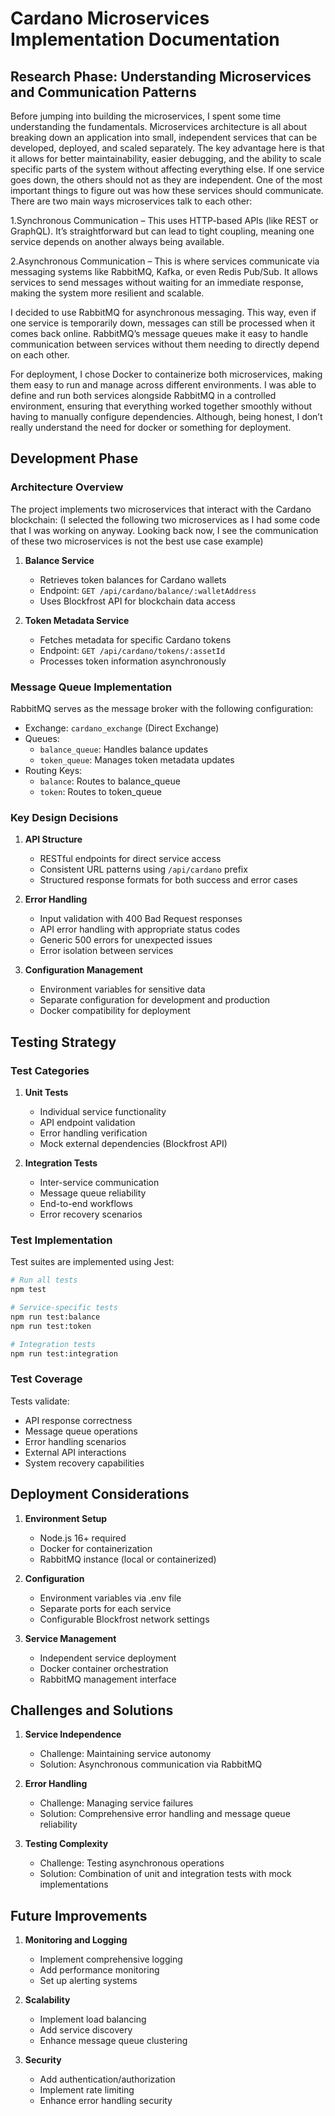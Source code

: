 # Cardano Microservices Implementation Documentation

## Research Phase: Understanding Microservices and Communication Patterns

Before jumping into building the microservices, I spent some time understanding the fundamentals. Microservices architecture is all about breaking down an application into small, independent services that can be developed, deployed, and scaled separately. The key advantage here is that it allows for better maintainability, easier debugging, and the ability to scale specific parts of the system without affecting everything else.  If one service goes down, the others should not as they are independent.
One of the most important things to figure out was how these services should communicate. There are two main ways microservices talk to each other:

1.Synchronous Communication – This uses HTTP-based APIs (like REST or GraphQL). It’s straightforward but can lead to tight coupling, meaning one service depends on another always being available.

2.Asynchronous Communication – This is where services communicate via messaging systems like RabbitMQ, Kafka, or even Redis Pub/Sub. It allows services to send messages without waiting for an immediate response, making the system more resilient and scalable.

I decided to use RabbitMQ for asynchronous messaging. This way, even if one service is temporarily down, messages can still be processed when it comes back online. RabbitMQ’s message queues make it easy to handle communication between services without them needing to directly depend on each other.

For deployment, I chose Docker to containerize both microservices, making them easy to run and manage across different environments. I was able to define and run both services alongside RabbitMQ in a controlled environment, ensuring that everything worked together smoothly without having to manually configure dependencies.  Although, being honest, I don’t really understand the need for docker or something for deployment.

## Development Phase

### Architecture Overview

The project implements two microservices that interact with the Cardano blockchain:
(I selected the following two microservices as I had some code that I was working on anyway. Looking back now, I see the communication of these two microservices is not the best use case example)

1. **Balance Service**
   - Retrieves token balances for Cardano wallets
   - Endpoint: `GET /api/cardano/balance/:walletAddress`
   - Uses Blockfrost API for blockchain data access

2. **Token Metadata Service**
   - Fetches metadata for specific Cardano tokens
   - Endpoint: `GET /api/cardano/tokens/:assetId`
   - Processes token information asynchronously

### Message Queue Implementation

RabbitMQ serves as the message broker with the following configuration:

- Exchange: `cardano_exchange` (Direct Exchange)
- Queues:
  - `balance_queue`: Handles balance updates
  - `token_queue`: Manages token metadata updates
- Routing Keys:
  - `balance`: Routes to balance_queue
  - `token`: Routes to token_queue

### Key Design Decisions

1. **API Structure**
   - RESTful endpoints for direct service access
   - Consistent URL patterns using `/api/cardano` prefix
   - Structured response formats for both success and error cases

2. **Error Handling**
   - Input validation with 400 Bad Request responses
   - API error handling with appropriate status codes
   - Generic 500 errors for unexpected issues
   - Error isolation between services

3. **Configuration Management**
   - Environment variables for sensitive data
   - Separate configuration for development and production
   - Docker compatibility for deployment

## Testing Strategy

### Test Categories

1. **Unit Tests**
   - Individual service functionality
   - API endpoint validation
   - Error handling verification
   - Mock external dependencies (Blockfrost API)

2. **Integration Tests**
   - Inter-service communication
   - Message queue reliability
   - End-to-end workflows
   - Error recovery scenarios

### Test Implementation

Test suites are implemented using Jest:

```sh
# Run all tests
npm test

# Service-specific tests
npm run test:balance
npm run test:token

# Integration tests
npm run test:integration
```

### Test Coverage

Tests validate:

- API response correctness
- Message queue operations
- Error handling scenarios
- External API interactions
- System recovery capabilities

## Deployment Considerations

1. **Environment Setup**
   - Node.js 16+ required
   - Docker for containerization
   - RabbitMQ instance (local or containerized)

2. **Configuration**
   - Environment variables via .env file
   - Separate ports for each service
   - Configurable Blockfrost network settings

3. **Service Management**
   - Independent service deployment
   - Docker container orchestration
   - RabbitMQ management interface

## Challenges and Solutions

1. **Service Independence**
   - Challenge: Maintaining service autonomy
   - Solution: Asynchronous communication via RabbitMQ

2. **Error Handling**
   - Challenge: Managing service failures
   - Solution: Comprehensive error handling and message queue reliability

3. **Testing Complexity**
   - Challenge: Testing asynchronous operations
   - Solution: Combination of unit and integration tests with mock implementations

## Future Improvements

1. **Monitoring and Logging**
   - Implement comprehensive logging
   - Add performance monitoring
   - Set up alerting systems

2. **Scalability**
   - Implement load balancing
   - Add service discovery
   - Enhance message queue clustering

3. **Security**
   - Add authentication/authorization
   - Implement rate limiting
   - Enhance error handling security
